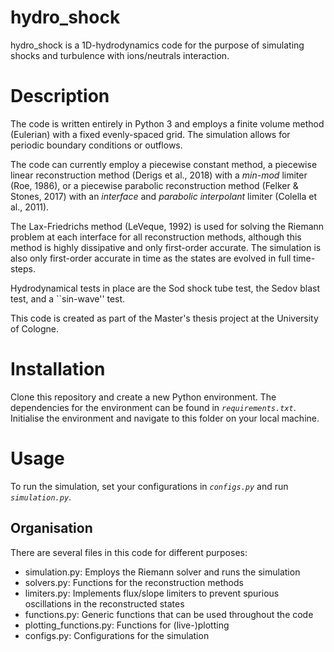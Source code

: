 # hydro_shock
hydro_shock is a 1D-hydrodynamics code for the purpose of simulating shocks and turbulence with ions/neutrals interaction.

# Description
The code is written entirely in Python 3 and employs a finite volume method (Eulerian) with a fixed evenly-spaced grid. The simulation allows for periodic boundary conditions or outflows.

The code can currently employ a piecewise constant method, a piecewise linear reconstruction method (Derigs et al., 2018) with a *min-mod* limiter (Roe, 1986), or a piecewise parabolic reconstruction method (Felker & Stones, 2017) with an *interface* and *parabolic interpolant* limiter (Colella et al., 2011). 

The Lax-Friedrichs method (LeVeque, 1992) is used for solving the Riemann problem at each interface for all reconstruction methods, although this method is highly dissipative and only first-order accurate. The simulation is also only first-order accurate in time as the states are evolved in full time-steps.

Hydrodynamical tests in place are the Sod shock tube test, the Sedov blast test, and a ``sin-wave'' test.

This code is created as part of the Master's thesis project at the University of Cologne.

# Installation
Clone this repository and create a new Python environment. The dependencies for the environment can be found in *`requirements.txt`*. Initialise the environment and navigate to this folder on your local machine.

# Usage
To run the simulation, set your configurations in *`configs.py`* and run *`simulation.py`*.

## Organisation
There are several files in this code for different purposes:

- simulation.py: Employs the Riemann solver and runs the simulation
- solvers.py: Functions for the reconstruction methods
- limiters.py: Implements flux/slope limiters to prevent spurious oscillations in the reconstructed states
- functions.py: Generic functions that can be used throughout the code
- plotting_functions.py: Functions for (live-)plotting
- configs.py: Configurations for the simulation
